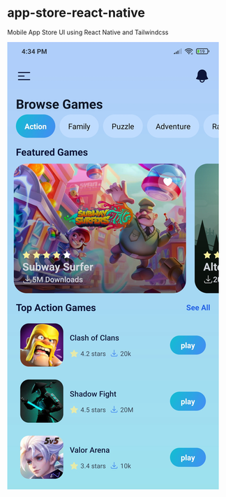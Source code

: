 # app-store-react-native
Mobile App Store UI using React Native and Tailwindcss

![Screenshot](./assets/screenshots/ss1.jpg)